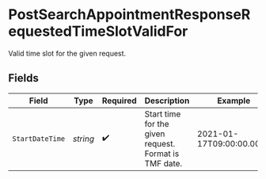 # PostSearchAppointmentResponseRequestedTimeSlotValidFor

Valid time slot for the given request.


## Fields

| Field                                                 | Type                                                  | Required                                              | Description                                           | Example                                               |
| ----------------------------------------------------- | ----------------------------------------------------- | ----------------------------------------------------- | ----------------------------------------------------- | ----------------------------------------------------- |
| `StartDateTime`                                       | *string*                                              | :heavy_check_mark:                                    | Start time for the given request. Format is TMF date. | 2021-01-17T09:00:00.000Z                              |